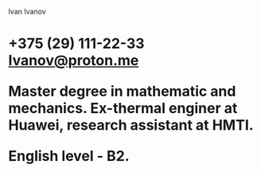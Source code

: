 Ivan Ivanov <h1>

+375 (29) 111-22-33
Ivanov@proton.me

Master degree in mathematic and mechanics. Ex-thermal enginer at Huawei, research assistant at HMTI.

English level - B2.